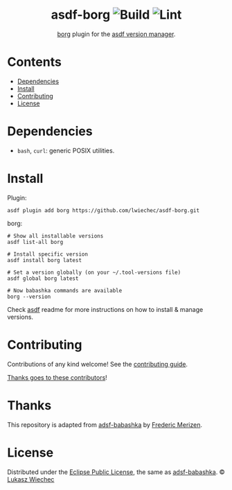 <div align="center">

# asdf-borg ![Build](https://github.com/lwiechec/asdf-borg/workflows/Build/badge.svg) ![Lint](https://github.com/lwiechec/asdf-borg/workflows/Lint/badge.svg)

[borg](https://github.com/borgbackup/borg) plugin for the [asdf version manager](https://asdf-vm.com).

</div>

# Contents

- [Dependencies](#dependencies)
- [Install](#install)
- [Contributing](#contributing)
- [License](#license)

# Dependencies

- `bash`, `curl`: generic POSIX utilities.

# Install

Plugin:

```shell
asdf plugin add borg https://github.com/lwiechec/asdf-borg.git
```

borg:

```shell
# Show all installable versions
asdf list-all borg

# Install specific version
asdf install borg latest

# Set a version globally (on your ~/.tool-versions file)
asdf global borg latest

# Now babashka commands are available
borg --version
```

Check [asdf](https://github.com/asdf-vm/asdf) readme for more instructions on how to
install & manage versions.

# Contributing

Contributions of any kind welcome! See the [contributing guide](contributing.md).

[Thanks goes to these contributors](https://github.com/lwiechec/asdf-borg/graphs/contributors)!

# Thanks

This repository is adapted from [adsf-babashka](https://github.com/fredZen/asdf-babashka) by
[Frederic Merizen](https://github.com/fredZen).

# License

Distributed under the [Eclipse Public License](LICENSE), the same as [adsf-babashka](https://github.com/fredZen/asdf-babashka).
© [Lukasz Wiechec](https://github.com/lwiechec/)
